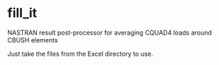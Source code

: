 # fill_it
NASTRAN result post-processor for averaging CQUAD4 loads around CBUSH elements

Just take the files from the Excel directory to use.
